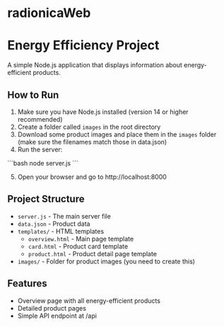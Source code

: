 # radionicaWeb
# Energy Efficiency Project

A simple Node.js application that displays information about energy-efficient products.

## How to Run

1. Make sure you have Node.js installed (version 14 or higher recommended)
2. Create a folder called `images` in the root directory
3. Download some product images and place them in the `images` folder (make sure the filenames match those in data.json)
4. Run the server:

\`\`\`bash
node server.js
\`\`\`

5. Open your browser and go to http://localhost:8000

## Project Structure

- `server.js` - The main server file
- `data.json` - Product data
- `templates/` - HTML templates
  - `overview.html` - Main page template
  - `card.html` - Product card template
  - `product.html` - Product detail page template
- `images/` - Folder for product images (you need to create this)

## Features

- Overview page with all energy-efficient products
- Detailed product pages
- Simple API endpoint at /api
